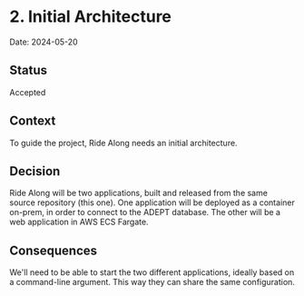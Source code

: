 # 2. Initial Architecture

Date: 2024-05-20

## Status

Accepted

## Context

To guide the project, Ride Along needs an initial architecture.

## Decision

Ride Along will be two applications, built and released from the same source
repository (this one). One application will be deployed as a container on-prem,
in order to connect to the ADEPT database. The other will be a web application
in AWS ECS Fargate.

## Consequences

We'll need to be able to start the two different applications, ideally based on
a command-line argument. This way they can share the same configuration.
